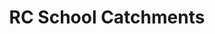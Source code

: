 ---
schema: default
title: RC School Catchments
organization: Aberdeen City Council
notes: >-
    <div style='text-align:Left;'><div><div><p><span>Catchment Areas for Denominational Primary Schools in Aberdeen</span></p></div></div></div>
resources:
  - name: RC School Catchments HTML
  - url: >-
      http://spatialdata-accabdn.opendata.arcgis.com/datasets/d8810b5c84744d0896761a2a8d286744_0
  - format: HTML

  - name: RC School Catchments ESRI REST
  - url: >-
      https://services5.arcgis.com/0sktPVp3t1LvXc9z/arcgis/rest/services/RC_School_Catchments/FeatureServer/0
  - format: ESRI REST

  - name: RC School Catchments GEOJSON
  - url: >-
      http://spatialdata-accabdn.opendata.arcgis.com/datasets/d8810b5c84744d0896761a2a8d286744_0.geojson?outSR={"latestWkid":27700,"wkid":27700}
  - format: GEOJSON

  - name: RC School Catchments CSV
  - url: >-
      http://spatialdata-accabdn.opendata.arcgis.com/datasets/d8810b5c84744d0896761a2a8d286744_0.csv?outSR={"latestWkid":27700,"wkid":27700}
  - format: CSV

  - name: RC School Catchments KML
  - url: >-
      http://spatialdata-accabdn.opendata.arcgis.com/datasets/d8810b5c84744d0896761a2a8d286744_0.kml?outSR={"latestWkid":27700,"wkid":27700}
  - format: KML

  - name: RC School Catchments ZIP
  - url: >-
      http://spatialdata-accabdn.opendata.arcgis.com/datasets/d8810b5c84744d0896761a2a8d286744_0.zip?outSR={"latestWkid":27700,"wkid":27700}
  - format: ZIP
license: Open Government Licence 3.0 (United Kingdom)
category:

  - Boundaries
  - Denominational
  - Education
  - Primary
  - School
maintainer: Aberdeen City Council
maintainer_email: someone@example.com
---